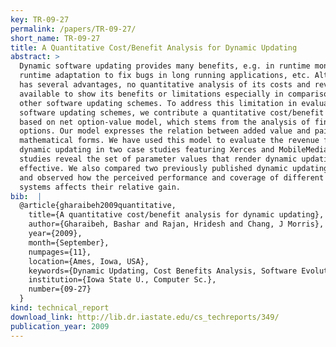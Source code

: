 ```yaml
---
key: TR-09-27
permalink: /papers/TR-09-27/
short_name: TR-09-27
title: A Quantitative Cost/Benefit Analysis for Dynamic Updating
abstract: >
  Dynamic software updating provides many benefits, e.g. in runtime monitoring,
  runtime adaptation to fix bugs in long running applications, etc. Although it
  has several advantages, no quantitative analysis of its costs and revenue are
  available to show its benefits or limitations especially in comparison with
  other software updating schemes. To address this limitation in evaluating
  software updating schemes, we contribute a quantitative cost/benefit analysis
  based on net option-value model, which stems from the analysis of financial
  options. Our model expresses the relation between added value and paid cost in
  mathematical forms. We have used this model to evaluate the revenue from
  dynamic updating in two case studies featuring Xerces and MobileMedia. These
  studies reveal the set of parameter values that render dynamic updating
  effective. We also compared two previously published dynamic updating schemes
  and observed how the perceived performance and coverage of different updating
  systems affects their relative gain.
bib:  |
  @article{gharaibeh2009quantitative,
    title={A quantitative cost/benefit analysis for dynamic updating},
    author={Gharaibeh, Bashar and Rajan, Hridesh and Chang, J Morris},
    year={2009},
    month={September},
    numpages={11},
    location={Ames, Iowa, USA},
    keywords={Dynamic Updating, Cost Benefits Analysis, Software Evolution},
    institution={Iowa State U., Computer Sc.},
    number={09-27}
  }
kind: technical_report
download_link: http://lib.dr.iastate.edu/cs_techreports/349/
publication_year: 2009
---
```

